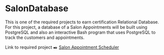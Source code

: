 # SalonDatabase
This is one of the required projects to earn certification Relational Database. For this project, a database of a Salon Appointments will be built using PostgreSQL and also an interactive Bash program that uses PostgreSQL to track the customers and appointments.

Link to required project :black_nib: [Salon Appointment Scheduler](https://www.freecodecamp.org/learn/relational-database/build-a-salon-appointment-scheduler-project/build-a-salon-appointment-scheduler)
